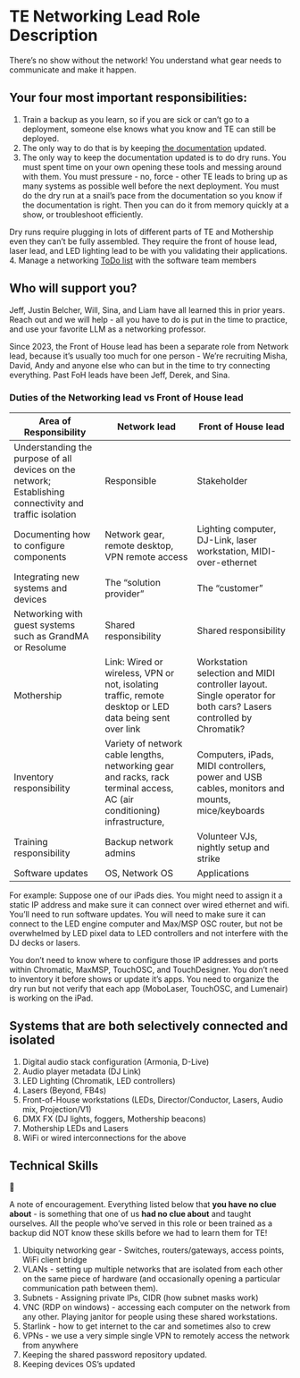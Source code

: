 # TE Networking Lead Role Description

There’s no show without the network! You understand what gear needs to communicate and make it happen.

## **Your four most important responsibilities:**

1. Train a backup as you learn, so if you are sick or can’t go to a deployment, someone else knows what you know and TE can still be deployed.
2. The only way to do that is by keeping [the documentation](../Networking%20and%20Front%20of%20House%20Setup%20fe5360a00b594955b735e02115548ff4.md) updated.
3. The only way to keep the documentation updated is to do dry runs. You must spent time on your own opening these tools and messing around with them. You must pressure - no, force - other TE leads to bring up as many systems as possible well before the next deployment. You must do the dry run at a snail’s pace from the documentation so you know if the documentation is right. Then you can do it from memory quickly at a show, or troubleshoot efficiently. 

Dry runs require plugging in lots of different parts of TE and Mothership even they can’t be fully assembled. They require the front of house lead, laser lead, and LED lighting lead to be with you validating their applications.
4. Manage a networking [ToDo list](Network%20and%20FoH%20TODOs%20cec5af5464804e9da6ad5b392e710d26.md) with the software team members

## Who will support you?

Jeff, Justin Belcher, Will, Sina, and Liam have all learned this in prior years. Reach out and we will help - all you have to do is put in the time to practice, and use your favorite LLM as a networking professor.

Since 2023, the Front of House lead has been a separate role from Network lead, because it’s usually too much for one person - We’re recruiting Misha, David, Andy and anyone else who can but in the time to try connecting everything. Past FoH leads have been Jeff, Derek, and Sina.

### Duties of the Networking lead vs Front of House lead

| Area of Responsibility | Network lead | Front of House lead |
| --- | --- | --- |
| Understanding the purpose of all devices on the network; Establishing connectivity and traffic isolation | Responsible | Stakeholder |
| Documenting how to configure components | Network gear, remote desktop, VPN remote access | Lighting computer, DJ-Link, laser workstation, MIDI-over-ethernet |
| Integrating new systems and devices | The “solution provider” | The “customer” |
| Networking with guest systems such as GrandMA or Resolume | Shared responsibility | Shared responsibility |
| Mothership | Link: Wired or wireless, VPN or not, isolating traffic, remote desktop or LED data being sent over link | Workstation selection and MIDI controller layout. Single operator for both cars? Lasers controlled by Chromatik? |
| Inventory responsibility | Variety of network cable lengths, networking gear and racks, rack terminal access, AC (air conditioning) infrastructure,  | Computers, iPads, MIDI controllers, power and USB cables, monitors and mounts, mice/keyboards  |
| Training responsibility | Backup network admins | Volunteer VJs, nightly setup and strike |
| Software updates | OS, Network OS | Applications |

For example: Suppose one of our iPads dies. You might need to assign it a static IP address and make sure it can connect over wired ethernet and wifi. You’ll need to run software updates. You will need to make sure it can connect to the LED engine computer and Max/MSP OSC router, but not be overwhelmed by LED pixel data to LED controllers and not interfere with the DJ decks or lasers.

You don’t need to know where to configure those IP addresses and ports within Chromatic, MaxMSP, TouchOSC, and TouchDesigner. You don’t need to inventory it before shows or update it’s apps. You need to organize the dry run but not verify that each app (MoboLaser, TouchOSC, and Lumenair) is working on the iPad.

## Systems that are both selectively connected and isolated

1. Digital audio stack configuration (Armonia, D-Live)
2. Audio player metadata (DJ Link)
3. LED Lighting (Chromatik, LED controllers)
4. Lasers (Beyond, FB4s)
5. Front-of-House workstations (LEDs, Director/Conductor, Lasers, Audio mix, Projection/V1)
6. DMX FX (DJ lights, foggers, Mothership beacons)
7. Mothership LEDs and Lasers
8. WiFi or wired interconnections for the above

## Technical Skills

<aside>
💞

A note of encouragement. Everything listed below that **you have no clue about** - is something that one of us **had no clue about** and taught ourselves. All the people who’ve served in this role or been trained as a backup did NOT know these skills before we had to learn them for TE!

</aside>

1. Ubiquity networking gear - Switches, routers/gateways, access points, WiFi client bridge
2. VLANs - setting up multiple networks that are isolated from each other on the same piece of hardware (and occasionally opening a particular communication path between them).
3. Subnets - Assigning private IPs, CIDR (how subnet masks work)
4. VNC (RDP on windows) - accessing each computer on the network from any other. Playing janitor for people using these shared workstations.
5. Starlink - how to get internet to the car and sometimes also to crew
6. VPNs - we use a very simple single VPN to remotely access the network from anywhere
7. Keeping the shared password repository updated.
8. Keeping devices OS’s updated